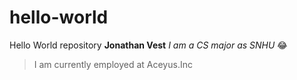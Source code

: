 # hello-world
Hello World repository 
**Jonathan Vest**
*I am a CS major as SNHU* :joy:
>I am currently employed at Aceyus.Inc
